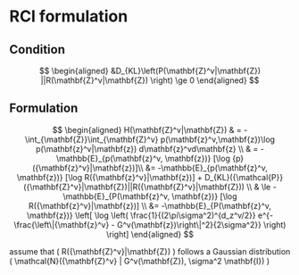 # RCI formulation

## Condition

$$
\begin{aligned}
&D_{KL}\left(P(\mathbf{Z}^v|\mathbf{Z}) ||R(\mathbf{Z}^v|\mathbf{Z})  \right) \ge 0 
\end{aligned}
$$


## Formulation
$$
\begin{aligned}
H(\mathbf{Z}^v|\mathbf{Z}) & = - \int_{\mathbf{Z}}\int_{\mathbf{Z}^v} p(\mathbf{z}^v,\mathbf{z})\log p(\mathbf{z}^v|\mathbf{z}) d\mathbf{z}^vd\mathbf{z} \\
& = -\mathbb{E}_{p(\mathbf{z}^v, \mathbf{z})} [\log {p}({\mathbf{z}^v}|\mathbf{z})]\\
&= -\mathbb{E}_{p(\mathbf{z}^v, \mathbf{z})} [\log R({\mathbf{z}^v}|\mathbf{z})] + D_{KL}({\mathcal{P}}({\mathbf{Z}^v}|\mathbf{Z})||R({\mathbf{Z}^v}|\mathbf{Z})) \\ 
& \le -\mathbb{E}_{P(\mathbf{z}^v, \mathbf{z})} [\log R({\mathbf{z}^v}|\mathbf{z})] \\
&= -\mathbb{E}_{P(\mathbf{z}^v, \mathbf{z})} \left[ \log \left( \frac{1}{(2\pi\sigma^2)^{d_z^v/2}} e^{-\frac{\left\|{\mathbf{z}^v} - G^v(\mathbf{z})\right\|^2}{2\sigma^2}} \right) \right]
\end{aligned}
$$

assume that  \( R({\mathbf{Z}^v}|\mathbf{Z}) \) follows a Gaussian distribution  \( \mathcal{N}({\mathbf{Z}^v} |  G^v(\mathbf{Z}), \sigma^2 \mathbf{I}) \)